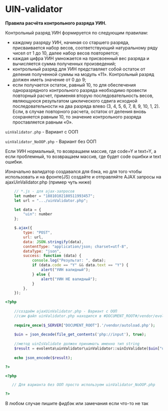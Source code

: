 # UIN-validator

**Правила расчёта контрольного разряда УИН.**

Контрольный разряд УИН формируется по следующим правилам:
+ каждому разряду УИН, начиная со старшего разряда, присваивается набор весов, соответствующий натуральному ряду чисел от 1 до 10, далее набор весов повторяется;
+ каждая цифра УИН умножается на присвоенный вес разряда и вычисляется сумма полученных произведений;
+ контрольный разряд для УИН представляет собой остаток от деления полученной суммы на модуль «11». Контрольный разряд должен иметь значение от 0 до 9;
+ если получается остаток, равный 10, то для обеспечения одноразрядного контрольного разряда необходимо провести повторный расчет, применяя вторую последовательность весов, являющуюся результатом циклического сдвига исходной последовательности на два разряда влево (3, 4, 5, 6, 7, 8, 9, 10, 1, 2). Если, в случае повторного расчета, остаток от деления вновь сохраняется равным 10, то значение контрольного разряда проставляется равным «0».

`uinValidator.php` - Вариант с ООП

`uinValidator_NoOOP.php` - Вариант без ООП

Если УИН нормальный, то возвращаем массив, где code=Y и text=Y, а если проблемный, то возвращаем массив, где будет code ошибки и text ошибки.

Изначально валидатор создавался для бэка, но для того чтобы использовать и на фронте(JS) создайте и отправляйте AJAX запросы на ajaxUinValidator.php (пример чуть ниже)

```javascript
    // *.js - для ajax-запросов
    let number = "18810102180511993457";
    let url = ".../uinValidator.php";

    let data = {
        "uin": number
    };

    $.ajax({
        type: "POST",
        url: url,
        data: JSON.stringify(data),
        contentType: "application/json; charset=utf-8",
        dataType: "json",
        success: function (data) {
            console.log("Результат: ", data);
            if (data.code == "Y" && data.text == "Y") {
                alert("УИН валидный");
            } else {
                alert("УИН НЕ валидный");
            }
        },
    });
```

```php
<?php 
    
    //создаём ajaxUinValidator.php - Вариант с ООП
    //сам файл uinValidator.php находился в #DOCUMENT_ROOT#/vendor/evolenta/uinValidator/uinValidator.php
    
    require_once($_SERVER["DOCUMENT_ROOT"].'/vendor/autoload.php');
    
    $uin = json_decode(file_get_contents('php://input'), true);
    
    //метод uinIsValidate должен принимать именно тип string
    $result = evolenta\uinValidator\uinValidator::uinIsValidate($uin["uin"]);
    
    echo json_encode($result);

?>
```
    
 ```php
 <?php 
 
    // Для варианта без ООП просто используем uinValidator_NoOOP.php
 
 ?>
 ```

В любом случае пишите фидбэк или замечания если что-то не так